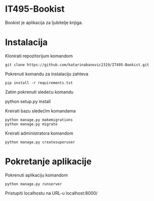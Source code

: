 # IT495-Bookist
Bookist je aplikacija za ljubitelje knjiga.
# Instalacija
Klonirati repozitorijum komandom

`git clone https://github.com/katarinabanovic2319/IT495-Bookist.git`

Pokrenuti komandu za instalaciju zahteva

`pip install -r requirements.txt`

Zatim pokrenuti sledeću komandu

python setup.py install

Kreirati bazu sledećim komandama

```
python manage.py makemigrations
python manage.py migrate
```

Kreirati administratora komandom

`python manage.py createsuperuser`

# Pokretanje aplikacije

Pokrenuti aplikaciju komandom

`python manage.py runserver`

Pristupiti localhostu na URL-u localhost:8000/
